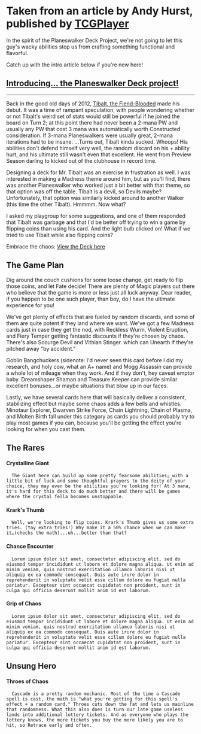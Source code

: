 # Taken from an article by Andy Hurst, published by [TCGPlayer](https://infinite.tcgplayer.com/article/Tibalt-the-Fiend-Blooded-Planeswalker-Duel-Deck/63df091b-accc-44de-8dd0-2afef090c958)

In the spirit of the Planeswalker Deck Project, we're not going to let this guy's wacky abilities stop us from crafting something functional and flavorful.

Catch up with the intro article below if you're new here!

## [Introducing... the Planeswalker Deck project!](https://infinite.tcgplayer.com/article/Introducing-the-Planeswalker-Deck-Project/ea509c68-300d-4c0c-b7f5-700e89fcaecd/)

---

Back in the good old days of 2012,
[Tibalt, the Fiend-Blooded](https://c1.scryfall.com/file/scryfall-cards/large/front/f/a/fa56d53c-836c-483d-988d-a288d0ad91bb.jpg?1592714451) made his debut. It was a time of rampant speculation, with people wondering whether or not Tibalt's weird set of stats would still be powerful if he joined the board on Turn 2; at this point there had never been a 2-mana PW and usually any PW that cost 3 mana was automatically worth Constructed consideration. If 3-mana Planeswalkers were usually great, 2-mana iterations had to be insane. ...Turns out, Tibalt kinda sucked. Whoops! His abilities don't defend himself very well, the random discard on his + ability hurt, and his ultimate still wasn't even that excellent. He went from Preview Season darling to kicked out of the clubhouse in record time.

Designing a deck for Mr. Tibalt was an exercise in frustration as well. I was interested in making a Madness theme around him, but as you'll find, there was another Planeswalker who worked just a bit better with that theme, so that option was off the table. Tibalt is a devil, so Devils maybe? Unfortunately, that option was similarly kicked around to another Walker (this time the other Tibalt). Hmmmm. Now what?

I asked my playgroup for some suggestions, and one of them responded that Tibalt was garbage and that I'd be better off trying to win a game by flipping coins than using his card. And the light bulb clicked on! What if we tried to use Tibalt while also flipping coins?

Embrace the chaos:
[View the Deck here](https://infinite.tcgplayer.com/magic-the-gathering/deck/Tibalt,%20the%20Fiend-Blooded/438498)

## The Game Plan

Dig around the couch cushions for some loose change, get ready to flip those coins, and let Fate decide! There are plenty of Magic players out there who believe that the game is more or less just all luck anyway. Dear reader, if you happen to be one such player, than boy, do I have the ultimate experience for you!

We've got plenty of effects that are fueled by random discards, and some of them are quite potent if they land where we want. We've got a few Madness cards just in case they get the nod, with
Reckless Wurm, Violent Eruption, and Fiery Temper getting fantastic discounts if they're chosen by chaos. There's also Scourge Devil and Vithian Stinger. which can Unearth if they're pitched away "by accident."

Goblin Bangchuckers (sidenote: I'd never seen this card before I did my research, and holy cow, what an A+ name) and Mogg Assassin can provide a whole lot of mileage when they work. And if they don't, hey caveat emptor baby. Dreamshaper Shaman and Treasure Keeper can provide similar excellent bonuses...or maybe situations that blow up in our faces.

Lastly, we have several cards here that will basically deliver a consistent, stabilizing effect but maybe some chaos adds a few bells and whistles. Minotaur Explorer, Dwarven Strike Force, Chain Lightning, Chain of Plasma, and Molten Birth fall under this category as cards you should probably try to play most games if you can, because you'll be getting the effect you're looking for when you cast them.

## The Rares

#### Crystalline Giant

      The Giant here can build up some pretty fearsome abilities; with a little bit of luck and some thoughtful prayers to the deity of your choice, they may even be the abilities you're looking for! At 3 mana, it's hard for this deck to do much better and there will be games where the crystal fella becomes unstoppable.

#### Krark's Thumb

      Well, we're looking to flip coins. Krark's Thumb gives us some extra tries. (Yay extra tries!) Why make it a 50% chance when we can make it…(checks the math)...uh...better than that?

#### Chance Encounter

      Lorem ipsum dolor sit amet, consectetur adipiscing elit, sed do eiusmod tempor incididunt ut labore et dolore magna aliqua. Ut enim ad minim veniam, quis nostrud exercitation ullamco laboris nisi ut aliquip ex ea commodo consequat. Duis aute irure dolor in reprehenderit in voluptate velit esse cillum dolore eu fugiat nulla pariatur. Excepteur sint occaecat cupidatat non proident, sunt in culpa qui officia deserunt mollit anim id est laborum.

#### Grip of Chaos

      Lorem ipsum dolor sit amet, consectetur adipiscing elit, sed do eiusmod tempor incididunt ut labore et dolore magna aliqua. Ut enim ad minim veniam, quis nostrud exercitation ullamco laboris nisi ut aliquip ex ea commodo consequat. Duis aute irure dolor in reprehenderit in voluptate velit esse cillum dolore eu fugiat nulla pariatur. Excepteur sint occaecat cupidatat non proident, sunt in culpa qui officia deserunt mollit anim id est laborum.

## Unsung Hero

#### Throes of Chaos

      Cascade is a pretty random mechanic. Most of the time a Cascade spell is cast, the math is "what you're getting for this spell's effect + a random card." Throes cuts down the fat and lets us mainline that randomness. What this also does is turn our late game useless lands into additional lottery tickets. And as everyone who plays the lottery knows, the more tickets you buy the more likely you are to hit, so Retrace early and often.
